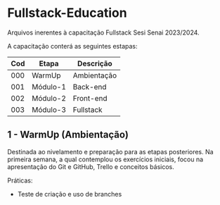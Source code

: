 # Fullstack-Education
 Arquivos inerentes à capacitação Fullstack Sesi Senai 2023/2024.

 A capacitação conterá as seguintes estapas:

 Cod | Etapa | Descrição
---|---|---
000 | WarmUp   | Ambientação
001 | Módulo-1 | Back-end
002 | Módulo-2 | Front-end
003 | Módulo-3 | Fullstack

## 1 - WarmUp (Ambientação)
Destinada ao nivelamento e preparação para as etapas posteriores. Na primeira semana, a qual contemplou os exercícios iniciais, focou na apresentação do Git e GitHub, Trello e conceitos básicos.

Práticas:
* Teste de criação e uso de branches